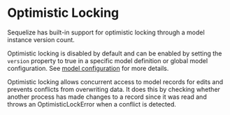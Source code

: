 # Optimistic Locking

Sequelize has built-in support for optimistic locking through a model instance version count.

Optimistic locking is disabled by default and can be enabled by setting the `version` property to true in a specific model definition or global model configuration. See [model configuration](models-definition.html#configuration) for more details.

Optimistic locking allows concurrent access to model records for edits and prevents conflicts from overwriting data. It does this by checking whether another process has made changes to a record since it was read and throws an OptimisticLockError when a conflict is detected.
